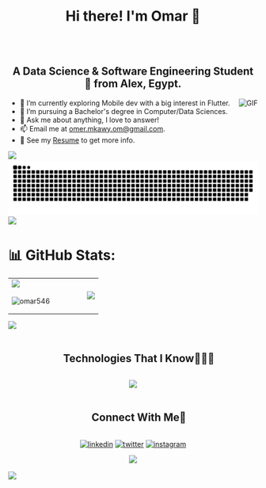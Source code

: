 <h1 align="center" title="hehehe"> Hi there! I'm Omar 👋</h3>

<br />
<br />

<h2 align="center">
A Data Science & Software Engineering Student 🚀 from Alex, Egypt.
</h2>


  <img align="right" alt="GIF" src="https://i.pinimg.com/originals/e4/26/70/e426702edf874b181aced1e2fa5c6cde.gif" />



- 🌱 I’m currently exploring Mobile dev with a big interest in Flutter. 
- 💼 I’m pursuing a Bachelor's degree in Computer/Data Sciences.
- 💬 Ask me about anything, I love to answer!
- 📫 Email me at [omer.mkawy.om@gmail.com](mailto:omer.mkawy.om@gmail.com).
- 📝 See my [Resume](https://drive.google.com/drive/folders/1p6xD7SrvFjtdgTt_7NITtbdPpFcO2xXb?usp=sharing) to get more info.


<!--horizontal divider(gradiant)-->
<img src="https://user-images.githubusercontent.com/73097560/115834477-dbab4500-a447-11eb-908a-139a6edaec5c.gif">

<!--- snake -->
<div align="center">
  <img  src="https://github.com/1999AZZAR/1999AZZAR/blob/main/resources/img/grid-snake.svg"
       alt="snake" /></a>
</div>

<!--horizontal divider(gradiant)-->
<img src="https://user-images.githubusercontent.com/73097560/115834477-dbab4500-a447-11eb-908a-139a6edaec5c.gif">
 
</td>



# 📊 GitHub Stats:

<table align="center" width="100%">
  <tr>
    <td width="50%" align="left">
      <img src="https://github-readme-streak-stats.herokuapp.com/?user=omar546&theme=dark&hide_border=false" /><br/>
      <p><img align="center" src="https://github-readme-stats.vercel.app/api?username=omar546&show_icons=true&locale=en&theme=dark" alt="omar546" /></p>
    </td>
    <td width="50%" align="right">
      <img src="https://github-readme-stats.anuraghazra1.vercel.app/api/top-langs/?username=omar546&theme=dark&hide_border=false&no-bg=true&no-frame=true&langs_count=10" />
    </td>
  </tr>
</table>




<!--horizontal divider(gradiant)-->
<img src="https://user-images.githubusercontent.com/73097560/115834477-dbab4500-a447-11eb-908a-139a6edaec5c.gif">




<!--h1 without bottom border-->
<div id="user-content-toc">
  <ul align="center">
    <summary><h2 style="display: inline-block">Technologies That I Know👨🏻‍💻</h2></summary>
  </ul>
</div>
<!--tech stack icons-->
<p align="center">
  <a href="https://skillicons.dev">
    <img src="https://skillicons.dev/icons?i=py,r,java,dart,flutter,androidstudio,vscode,firebase,c,bash,docker,git,github,html,css,linux,md&perline=14" />
  </a>
</p>


<!-- Connect with me -->
<!--h2 without bottom border-->
<div id="user-content-toc">
  <ul align="center">
    <summary><h2 style="display: inline-block">Connect With Me🤝</h2></summary>
  </ul>
</div>

<!--icons and links-->
<p align="center">
<a href="https://www.linkedin.com/in/omar-mk/" target="blank"><img align="center" src="https://user-images.githubusercontent.com/88904952/234979284-68c11d7f-1acc-4f0c-ac78-044e1037d7b0.png" alt="linkedin" height="50" width="50" /></a>
<a href="https://twitter.com/omarmek58065204" target="blank"><img align="center" src="https://user-images.githubusercontent.com/88904952/234980676-61bfb021-ecc8-48f7-88e6-34c1b06c4a58.png" alt="twitter" height="50" width="50" /></a> 
<a href="https://www.instagram.com/omar_mekkawy.21/" target="blank"><img align="center" src="https://user-images.githubusercontent.com/88904952/234981169-2dd1e58f-4b7e-468c-8213-034ba62156c3.png" alt="instagram" height="50" width="50" /></a>

  
</p>


<!--profile visit count-->
<div align="center">
  
[![](https://visitcount.itsvg.in/api?id=omar546&icon=3&color=12)](https://visitcount.itsvg.in)
  
</div>

<!--horizontal divider(gradiant)-->
<img src="https://user-images.githubusercontent.com/73097560/115834477-dbab4500-a447-11eb-908a-139a6edaec5c.gif">

